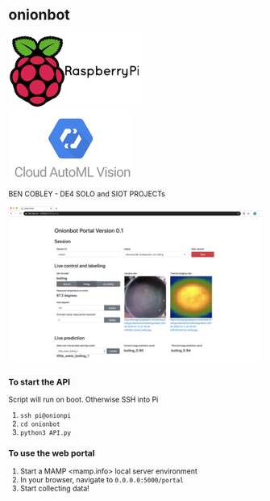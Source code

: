 # onionbot

![alt text](https://github.com/bencobley/onionbot/blob/master/img/rpi.png)
![alt text](https://github.com/bencobley/onionbot/blob/master/img/automl.png)

BEN COBLEY - DE4 SOLO and SIOT PROJECTs

![alt text](https://github.com/bencobley/onionbot/blob/master/img/portal.png)

### To start the API 
Script will run on boot. Otherwise SSH into Pi 
1. `ssh pi@onionpi`
2. `cd onionbot`
3. `python3 API.py`

### To use the web portal
1. Start a MAMP <mamp.info> local server environment
2. In your browser, navigate to `0.0.0.0:5000/portal`
3. Start collecting data! 

